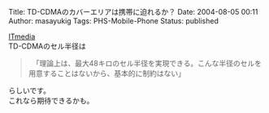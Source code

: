 Title: TD-CDMAのカバーエリアは携帯に迫れるか？
Date: 2004-08-05 00:11
Author: masayukig
Tags: PHS-Mobile-Phone
Status: published

[ITmedia](http://www.itmedia.co.jp/mobile/articles/0408/04/news003.html)  
TD-CDMAのセル半径は  

> 　「理論上は、最大48キロのセル半径を実現できる。こんな半径のセルを用意することはないから、基本的に制約はない」

らしいです。  
これなら期待できるかも。

